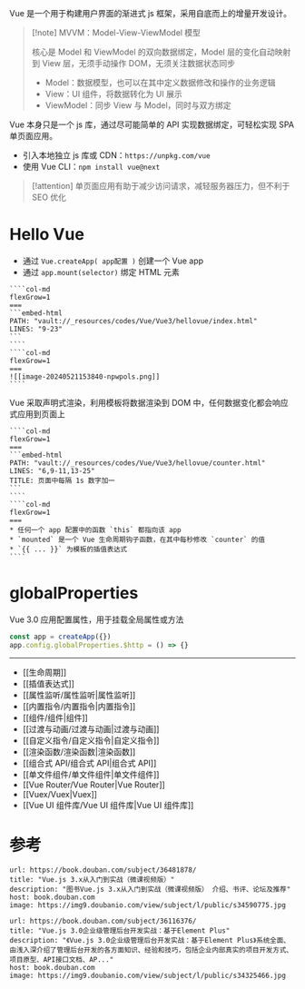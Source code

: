 Vue 是一个用于构建用户界面的渐进式 js 框架，采用自底而上的增量开发设计。

> [!note] MVVM：Model-View-ViewModel 模型
> 
> 核心是 Model 和 ViewModel 的双向数据绑定，Model 层的变化自动映射到 View 层，无须手动操作 DOM，无须关注数据状态同步
>
> * Model：数据模型，也可以在其中定义数据修改和操作的业务逻辑
> * View：UI 组件，将数据转化为 UI 展示
> * ViewModel：同步 View 与 Model，同时与双方绑定

Vue 本身只是一个 js 库，通过尽可能简单的 API 实现数据绑定，可轻松实现 SPA 单页面应用。

* 引入本地独立 js 库或 CDN：`https://unpkg.com/vue`
* 使用 Vue CLI：`npm install vue@next`

> [!attention] 单页面应用有助于减少访问请求，减轻服务器压力，但不利于 SEO 优化

# Hello Vue

* 通过 `Vue.createApp( app配置 )` 创建一个 Vue app
* 通过 `app.mount(selector)` 绑定 HTML 元素

`````col
````col-md
flexGrow=1
===
```embed-html
PATH: "vault://_resources/codes/Vue/Vue3/hellovue/index.html"
LINES: "9-23"
```
````
````col-md
flexGrow=1
===
![[image-20240521153840-npwpols.png]]
````
`````

Vue 采取声明式渲染，利用模板将数据渲染到 DOM 中，任何数据变化都会响应式应用到页面上

`````col
````col-md
flexGrow=1
===
```embed-html
PATH: "vault://_resources/codes/Vue/Vue3/hellovue/counter.html"
LINES: "6,9-11,13-25"
TITLE: 页面中每隔 1s 数字加一
```
````
````col-md
flexGrow=1
===
* 任何一个 app 配置中的函数 `this` 都指向该 app
* `mounted` 是一个 Vue 生命周期钩子函数，在其中每秒修改 `counter` 的值
* `{{ ... }}` 为模板的插值表达式
````
`````

# globalProperties

Vue 3.0 应用配置属性，用于挂载全局属性或方法

```js
const app = createApp({})
app.config.globalProperties.$http = () => {}
```

---

- [[生命周期]]
- [[插值表达式]]
- [[属性监听/属性监听|属性监听]]
- [[内置指令/内置指令|内置指令]]
- [[组件/组件|组件]]
- [[过渡与动画/过渡与动画|过渡与动画]]
- [[自定义指令/自定义指令|自定义指令]]
- [[渲染函数/渲染函数|渲染函数]]
- [[组合式 API/组合式 API|组合式 API]]
- [[单文件组件/单文件组件|单文件组件]]
- [[Vue Router/Vue Router|Vue Router]]
- [[Vuex/Vuex|Vuex]]
- [[Vue UI 组件库/Vue UI 组件库|Vue UI 组件库]]

# 参考

```cardlink
url: https://book.douban.com/subject/36481878/
title: "Vue.js 3.x从入门到实战（微课视频版）"
description: "图书Vue.js 3.x从入门到实战（微课视频版） 介绍、书评、论坛及推荐"
host: book.douban.com
image: https://img9.doubanio.com/view/subject/l/public/s34590775.jpg
```

```cardlink
url: https://book.douban.com/subject/36116376/
title: "Vue.js 3.0企业级管理后台开发实战：基于Element Plus"
description: "《Vue.js 3.0企业级管理后台开发实战：基于Element Plus》系统全面、由浅入深介绍了管理后台开发的各方面知识、经验和技巧，包括企业内部真实的项目开发方式、项目原型、API接口文档、AP..."
host: book.douban.com
image: https://img9.doubanio.com/view/subject/l/public/s34325466.jpg
```
